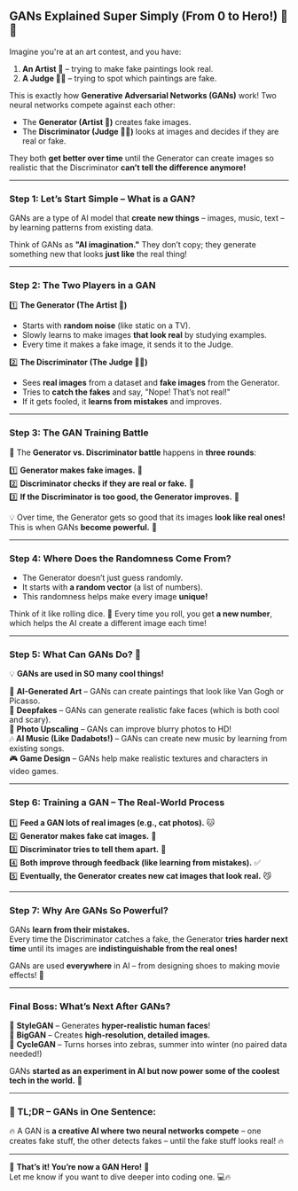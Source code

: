 ## **GANs Explained Super Simply (From 0 to Hero!)** 🤖🎨  

Imagine you're at an art contest, and you have:  

1. **An Artist 🎨** – trying to make fake paintings look real.  
2. **A Judge 👨‍⚖️** – trying to spot which paintings are fake.  

This is exactly how **Generative Adversarial Networks (GANs)** work! Two neural networks compete against each other:  

- The **Generator (Artist 🎨)** creates fake images.  
- The **Discriminator (Judge 👨‍⚖️)** looks at images and decides if they are real or fake.  

They both **get better over time** until the Generator can create images so realistic that the Discriminator **can’t tell the difference anymore!**  

---

### **Step 1: Let’s Start Simple – What is a GAN?**
GANs are a type of AI model that **create new things** – images, music, text – by learning patterns from existing data.  

Think of GANs as **"AI imagination."** They don’t copy; they generate something new that looks **just like** the real thing!  

---

### **Step 2: The Two Players in a GAN**
1️⃣ **The Generator (The Artist 🎨)**  
- Starts with **random noise** (like static on a TV).  
- Slowly learns to make images **that look real** by studying examples.  
- Every time it makes a fake image, it sends it to the Judge.  

2️⃣ **The Discriminator (The Judge 👨‍⚖️)**  
- Sees **real images** from a dataset and **fake images** from the Generator.  
- Tries to **catch the fakes** and say, "Nope! That’s not real!"  
- If it gets fooled, it **learns from mistakes** and improves.  

---

### **Step 3: The GAN Training Battle**
👊 The **Generator vs. Discriminator battle** happens in **three rounds**:  

1️⃣ **Generator makes fake images.** 🎨  
2️⃣ **Discriminator checks if they are real or fake.** 🧐  
3️⃣ **If the Discriminator is too good, the Generator improves.** 💪  

💡 Over time, the Generator gets so good that its images **look like real ones!** This is when GANs **become powerful.** 🚀  

---

### **Step 4: Where Does the Randomness Come From?**
- The Generator doesn’t just guess randomly.  
- It starts with **a random vector** (a list of numbers).  
- This randomness helps make every image **unique!**  

Think of it like rolling dice. 🎲 Every time you roll, you get **a new number**, which helps the AI create a different image each time!  

---

### **Step 5: What Can GANs Do?** 🚀  
💡 **GANs are used in SO many cool things!**  

🎨 **AI-Generated Art** – GANs can create paintings that look like Van Gogh or Picasso.  
👤 **Deepfakes** – GANs can generate realistic fake faces (which is both cool and scary).  
📸 **Photo Upscaling** – GANs can improve blurry photos to HD!  
🎶 **AI Music (Like Dadabots!)** – GANs can create new music by learning from existing songs.  
🎮 **Game Design** – GANs help make realistic textures and characters in video games.  

---

### **Step 6: Training a GAN – The Real-World Process**  
1️⃣ **Feed a GAN lots of real images (e.g., cat photos).** 🐱  
2️⃣ **Generator makes fake cat images.** 🎨  
3️⃣ **Discriminator tries to tell them apart.** 🧐  
4️⃣ **Both improve through feedback (like learning from mistakes).** ✅  
5️⃣ **Eventually, the Generator creates new cat images that look real.** 😼  

---

### **Step 7: Why Are GANs So Powerful?**
GANs **learn from their mistakes.**  
Every time the Discriminator catches a fake, the Generator **tries harder next time** until its images are **indistinguishable from the real ones!**  

GANs are used **everywhere** in AI – from designing shoes to making movie effects! 🎥  

---

### **Final Boss: What’s Next After GANs?**
🔹 **StyleGAN** – Generates **hyper-realistic human faces**!  
🔹 **BigGAN** – Creates **high-resolution, detailed images.**  
🔹 **CycleGAN** – Turns horses into zebras, summer into winter (no paired data needed!)  

GANs **started as an experiment in AI but now power some of the coolest tech in the world.** 🚀  

---

### **🎯 TL;DR – GANs in One Sentence:**  
🔥 A GAN is **a creative AI where two neural networks compete** – one creates fake stuff, the other detects fakes – until the fake stuff looks real! 🔥  

---

🎸 **That’s it! You’re now a GAN Hero!** 🚀  
Let me know if you want to dive deeper into coding one. 💻🔥
